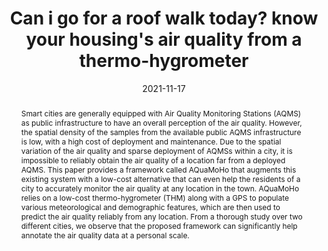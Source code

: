 ---
title: "Can i go for a roof walk today? know your housing's air quality from a thermo-hygrometer"
date: 2021-11-17
publishDate: 2021-11-17
authors: ["Praveen Kumar Sharma", "**Prasenjit Karmakar**", "Soumyajit Chatterjee", "Abhijit Roy", "Santanu Mandal", "Sandip Chakraborty", "Subrata Nandi", "Sujoy Saha"]
publication_types: ["1"]
abstract: "Smart cities are generally equipped with Air Quality Monitoring Stations (AQMS) as public infrastructure to have an overall perception of the air quality. However, the spatial density of the samples from the available public AQMS infrastructure is low, with a high cost of deployment and maintenance. Due to the spatial variation of the air quality and sparse deployment of AQMSs within a city, it is impossible to reliably obtain the air quality of a location far from a deployed AQMS. This paper provides a framework called AQuaMoHo that augments this existing system with a low-cost alternative that can even help the residents of a city to accurately monitor the air quality at any location in the town. AQuaMoHo relies on a low-cost thermo-hygrometer (THM) along with a GPS to populate various meteorological and demographic features, which are then used to predict the air quality reliably from any location. From a thorough study over two different cities, we observe that the proposed framework can significantly help annotate the air quality data at a personal scale."
featured: true
publication: "ACM BuildSys 2021"
links:
  - icon_pack: fas
    icon: scroll
    name: Link
    url: 'https://doi.org/10.1145/3486611.3486663'
  - icon_pack: fab
    icon: github
    name: Repository
    url: 'https://github.com/prasenjit52282/AQuaMoHo'
---